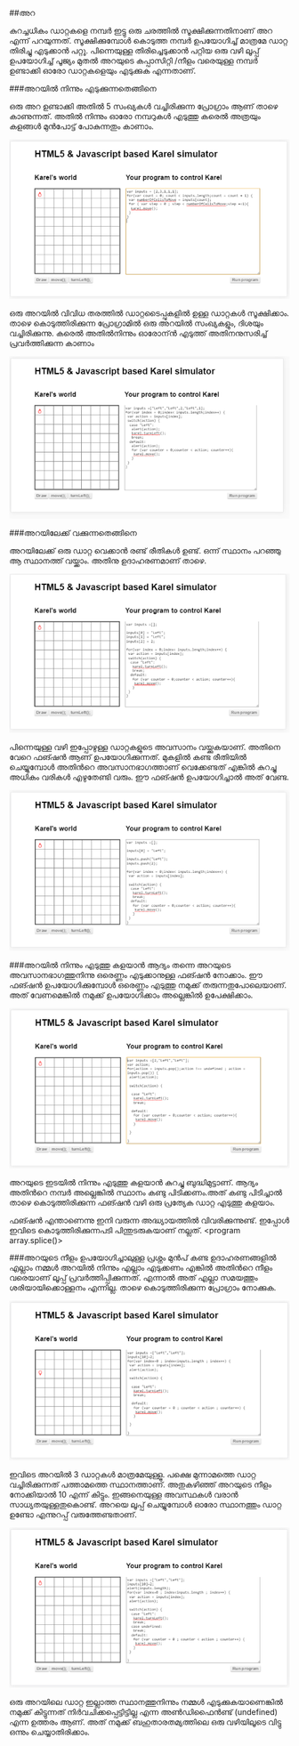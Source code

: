 ##അറ

കുറച്ചധികം ഡാറ്റകളെ നമ്പര്‍ ഇട്ടു ഒരു ചരത്തില്‍ സൂക്ഷിക്കുന്നതിനാണ് അറ എന്ന് പറയുന്നത്.  സൂക്ഷിക്കുമ്പോള്‍ കൊടുത്ത നമ്പര്‍ ഉപയോഗിച്ച് മാത്രമേ ഡാറ്റ തിരിച്ചു എടുക്കാന്‍ പറ്റൂ. പിന്നെയുള്ള തിരിച്ചെടുക്കാന്‍ പറ്റിയ ഒരു വഴി ലൂപ്പ് ഉപയോഗിച്ച് പൂജ്യം മുതല്‍ അറയുടെ കപ്പാസിറ്റി /നീളം വരെയുള്ള നമ്പര്‍ ഉണ്ടാക്കി ഓരോ ഡാറ്റകളെയും എടുക്കുക എന്നതാണ്.

###അറയില്‍ നിന്നും എടുക്കുന്നതെങ്ങിനെ

ഒരു അറ ഉണ്ടാക്കി അതില്‍ 5 സംഖ്യകള്‍ വച്ചിരിക്കുന്ന പ്രോഗ്രാം ആണ് താഴെ കാണുന്നത്.  അതില്‍ നിന്നും ഓരോ നമ്പറുകള്‍ എടുത്തു കരെല്‍ അത്രയും കളങ്ങള്‍ മുന്‍പോട്ട് പോകുന്നതും കാണാം.

![പ്രോഗ്രാം കരെല്‍](images/ch06/60/01-array.PNG)

ഒരു അറയില്‍ വിവിധ തരത്തില്‍ ഡാറ്റടൈപ്പുകളില്‍ ഉള്ള ഡാറ്റകള്‍ സൂക്ഷിക്കാം.  താഴെ കൊടുത്തിരിക്കുന്ന പ്രോഗ്രാമില്‍ ഒരു അറയില്‍ സംഖ്യകളും, ദിശയും വച്ചിരിക്കുന്നു. കരെല്‍ അതില്‍നിന്നും ഓരോന്ന്‍ എടുത്ത് അതിനനുസരിച്ച് പ്രവര്‍ത്തിക്കുന്ന കാണാം

![അറയില്‍ വിവിധ തരത്തില്‍ ഡാറ്റടൈപ്പുകളില്‍](images/ch06/60/02-arrayDifferentTypes.PNG)

###അറയിലേക്ക് വക്കുന്നതെങ്ങിനെ

അറയിലേക്ക് ഒരു ഡാറ്റ വെക്കാന്‍ രണ്ട് രീതികള്‍ ഉണ്ട്. ഒന്ന് സ്ഥാനം പറഞ്ഞു ആ സ്ഥാനത്ത് വയ്ക്കാം. അതിനു ഉദാഹരണമാണ്‌ താഴെ.

![അറയില്‍ സ്ഥാനം പറഞ്ഞു ആ സ്ഥാനത്ത് വയ്ക്കാം](images/ch06/60/03-arrayInsert.PNG)

പിന്നെയുള്ള വഴി ഇപ്പോഴുള്ള ഡാറ്റകളുടെ അവസാനം വയ്ക്കുകയാണ്. അതിനെ വേറെ ഫങ്ഷന്‍ ആണ് ഉപയോഗിക്കുന്നത്. മുകളില്‍ കണ്ട രീതിയില്‍ ചെയ്യുമ്പോള്‍ അതിന്‍റെ അവസാനഭാഗത്താണ് വെക്കേണ്ടത് എങ്കില്‍ കുറച്ചു അധികം വരികള്‍ എഴുതേണ്ടി വരും. ഈ ഫങ്ഷന്‍ ഉപയോഗിച്ചാല്‍ അത് വേണ്ട.

![അറയുടെ അവസാനം വയ്ക്കാം](images/ch06/60/04-push.PNG)

###അറയില്‍ നിന്നും എടുത്തു കളയാന്‍
ആദ്യം തന്നെ അറയുടെ അവസാനഭാഗത്തുനിന്നു ഒരെണ്ണം എടുക്കാനുള്ള ഫങ്ഷന്‍ നോക്കാം. ഈ ഫങ്ഷന്‍ ഉപയോഗിക്കുമ്പോള്‍ ഒരെണ്ണം എടുത്തു നമുക്ക് തരുന്നതുപോലെയാണ്. അത് വേണമെങ്കില്‍ നമുക്ക് ഉപയോഗിക്കാം അല്ലെങ്കില്‍ ഉപേക്ഷിക്കാം.

![അറയുടെ അവസാനത്തില്‍ നിന്നും എടുക്കാന്‍](images/ch06/60/05-pop.PNG)

അറയുടെ ഇടയില്‍ നിന്നും എടുത്തു കളയാന്‍ കുറച്ചു ബുദ്ധിമുട്ടാണ്.  ആദ്യം അതിന്‍റെ നമ്പര്‍ അല്ലെങ്കില്‍ സ്ഥാനം കണ്ടു പിടിക്കണം.അത് കണ്ടു പിടിച്ചാല്‍ താഴെ കൊടുത്തിരിക്കുന്ന ഫങ്ഷന്‍ വഴി ഒരു പ്രത്യേക ഡാറ്റ എടുത്തു കളയാം.

ഫങ്ഷന്‍ എന്താണെന്നു ഇനി വരുന്ന അദ്ധ്യായത്തില്‍ വിവരിക്കുന്നുണ്ട്. ഇപ്പോള്‍ ഇവിടെ കൊടുത്തിരിക്കുന്നപടി പിന്തുടരുകയാണ് നല്ലത്.
<program array.splice()>

###അറയുടെ നീളം ഉപയോഗിച്ചാലുള്ള പ്രശ്നം
മുന്‍പ് കണ്ട ഉദാഹരണങ്ങളില്‍ എല്ലാം നമ്മള്‍ അറയില്‍ നിന്നും എല്ലാം എടുക്കണം എങ്കില്‍ അതിന്‍റെ നീളം വരെയാണ് ലൂപ്പ് പ്രവര്‍ത്തിപ്പിക്കുന്നത്. എന്നാല്‍ അത് എല്ലാ സമയത്തും ശരിയായിക്കൊള്ളനം എന്നില്ല. താഴെ കൊടുത്തിരിക്കുന്ന പ്രോഗ്രാം നോക്കുക.

![അറയുടെ നീളം ഉപയോഗിച്ചാലുള്ള പ്രശ്നം](images/ch06/60/08-lengthIssue.PNG)

ഇവിടെ അറയില്‍ 3 ഡാറ്റകള്‍ മാത്രമേയുള്ളൂ. പക്ഷെ മുന്നാമത്തെ ഡാറ്റ വച്ചിരിക്കുന്നത് പത്താമത്തെ സ്ഥാനത്താണ്. അതുകഴിഞ്ഞ് അറയുടെ നീളം നോക്കിയാല്‍ 10 എന്ന് കിട്ടും. ഇങ്ങനെയുള്ള അവസ്ഥകള്‍ വരാന്‍ സാധ്യതയുള്ളതുകൊണ്ട്. അറയെ ലൂപ്പ് ചെയ്യുമ്പോള്‍ ഓരോ സ്ഥാനത്തും ഡാറ്റ ഉണ്ടോ എന്നുറപ്പ് വരുത്തേണ്ടതാണ്.

![അറയുടെ നീളം ശരിയായ വിധം](images/ch06/60/09-lengthFix.PNG)

ഒരു അറയിലെ ഡാറ്റ ഇല്ലാത്ത സ്ഥാനത്തുനിന്നും നമ്മള്‍ എടുക്കുകയാണെങ്കില്‍ നമുക്ക് കിട്ടുന്നത് നിര്‍വചിക്കപ്പെട്ടിട്ടില്ല എന്ന അണ്‍ഡിഫൈന്‍ണ്ട് (undefined) എന്ന ഉത്തരം ആണ്. അത് നമുക്ക് ബഹുതാരതമ്യത്തിലെ ഒരു വഴിയിലൂടെ വിട്ടു ഒന്നും ചെയ്യാതിരിക്കാം.
